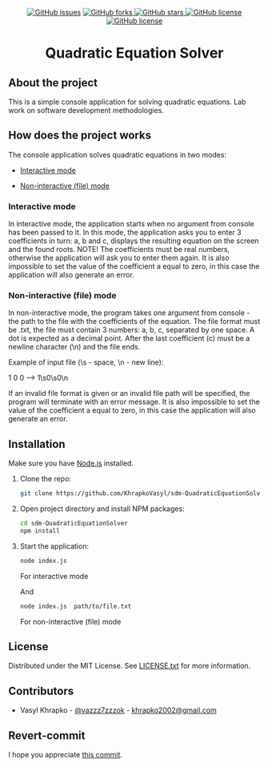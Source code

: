 <p align="center">
    <a href="https://github.com/KhrapkoVasyl/sdm-QuadraticEquationSolver/issues">
        <img alt="GitHub issues" src="https://img.shields.io/github/issues/KhrapkoVasyl/sdm-QuadraticEquationSolver?style=for-the-badge"></a>
    <a href="https://github.com/KhrapkoVasyl/sdm-QuadraticEquationSolver/network">
        <img alt="GitHub forks" src="https://img.shields.io/github/forks/KhrapkoVasyl/sdm-QuadraticEquationSolver?style=for-the-badge">
    </a>
    <a href="https://github.com/KhrapkoVasyl/sdm-QuadraticEquationSolver/stargazers">
        <img alt="GitHub stars" src="https://img.shields.io/github/stars/KhrapkoVasyl/sdm-QuadraticEquationSolver?style=for-the-badge">
    </a>
    <a href="https://github.com/KhrapkoVasyl/sdm-QuadraticEquationSolver/blob/main/LICENSE">
        <img alt="GitHub license" src="https://img.shields.io/github/license/KhrapkoVasyl/sdm-QuadraticEquationSolver?style=for-the-badge">
    </a>
    <a href="https://github.com/KhrapkoVasyl/sdm-QuadraticEquationSolver">
        <img alt="GitHub license" src="https://img.shields.io/github/contributors/KhrapkoVasyl/sdm-QuadraticEquationSolver.svg?style=for-the-badge">
    </a>

</p>

<div align="center">
  <h1 align="center">Quadratic Equation Solver</h1>
</div>

## About the project

This is a simple console application for solving quadratic equations.
Lab work on software development methodologies.

## How does the project works

The console application solves quadratic equations in two modes:

- [Interactive mode](#interactive)

- [Non-interactive (file) mode](#non-interactive-file-mode)

### Interactive mode

In interactive mode, the application starts when no argument from console has been passed to it. In this mode, the application asks you to enter 3 coefficients in turn: a, b and c, displays the resulting equation on the screen and the found roots. NOTE! The coefficients must be real numbers, otherwise the application will ask you to enter them again. It is also impossible to set the value of the coefficient a equal to zero, in this case the application will also generate an error.

### Non-interactive (file) mode

In non-interactive mode, the program takes one argument from console - the path to the file with the coefficients of the equation. The file format must be .txt, the file must contain 3 numbers: a, b, c, separated by one space. A dot is expected as a decimal point. After the last coefficient (c) must be a newline character (\n) and the file ends.

Example of input file (\s - space, \n - new line):

1 0 0 --> 1\s0\s0\n

If an invalid file format is given or an invalid file path will be specified, the program will terminate with an error message. It is also impossible to set the value of the coefficient a equal to zero, in this case the application will also generate an error.

## Installation

Make sure you have [Node.js](http://nodejs.org/) installed.

1. Clone the repo:
   ```sh
   git clone https://github.com/KhrapkoVasyl/sdm-QuadraticEquationSolver.git
   ```
2. Open project directory and install NPM packages:

   ```sh
   cd sdm-QuadraticEquationSolver
   npm install
   ```

3. Start the application:

   ```sh
   node index.js
   ```

   For interactive mode

   And

   ```sh
   node index.js  path/to/file.txt
   ```

   For non-interactive (file) mode

## License

Distributed under the MIT License. See [LICENSE.txt](https://github.com/KhrapkoVasyl/sdm-QuadraticEquationSolver/blob/main/LICENSE) for more information.

## Contributors

- Vasyl Khrapko - [@vazzz7zzzok](https://t.me/vazzz7zzzok) - khrapko2002@gmail.com

## Revert-commit

I hope you appreciate [this commit](https://github.com/KhrapkoVasyl/sdm-QuadraticEquationSolver/commit/6ac04ac549ca7a615d061fa050d5c8d4fb615cc2).
